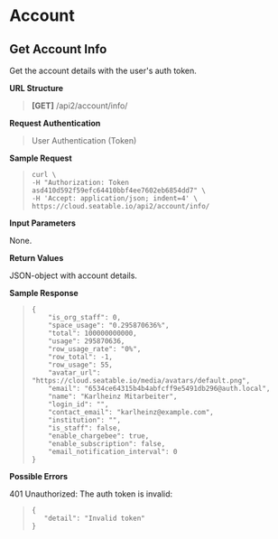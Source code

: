 # Account

## Get Account Info

Get the account details with the user's auth token.


**URL Structure**

> **\[GET]** /api2/account/info/


**Request Authentication**

> User Authentication (Token)

**Sample Request**

> ```
> curl \
> -H "Authorization: Token asd410d592f59efc64410bbf4ee7602eb6854dd7" \
> -H 'Accept: application/json; indent=4' \
> https://cloud.seatable.io/api2/account/info/
> ```

**Input Parameters**

None.



**Return Values**

JSON-object with account details.



**Sample Response**

> ```
> {
>     "is_org_staff": 0,
>     "space_usage": "0.295870636%",
>     "total": 100000000000,
>     "usage": 295870636,
>     "row_usage_rate": "0%",
>     "row_total": -1,
>     "row_usage": 55,
>     "avatar_url": "https://cloud.seatable.io/media/avatars/default.png",
>     "email": "6534ce64315b4b4abfcff9e5491db296@auth.local",
>     "name": "Karlheinz Mitarbeiter",
>     "login_id": "",
>     "contact_email": "karlheinz@example.com",
>     "institution": "",
>     "is_staff": false,
>     "enable_chargebee": true,
>     "enable_subscription": false,
>     "email_notification_interval": 0
> }
> ```

**Possible Errors**

401 Unauthorized: The auth token is invalid:
>```
>{
>    "detail": "Invalid token"
>}
>```

